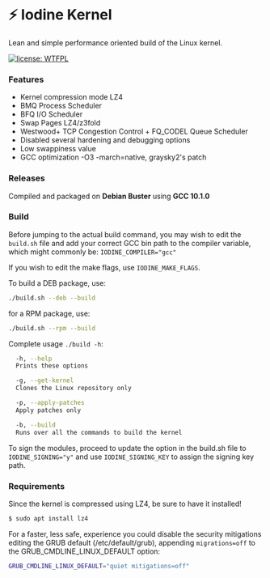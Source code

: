 # :zap: Iodine Kernel

Lean and simple performance oriented build of the Linux kernel.

[![license: WTFPL](https://img.shields.io/badge/license-WTFPL-brightgreen.svg)](http://www.wtfpl.net/about/)


### Features

- Kernel compression mode LZ4
- BMQ Process Scheduler
- BFQ I/O Scheduler
- Swap Pages LZ4/z3fold
- Westwood+ TCP Congestion Control + FQ_CODEL Queue Scheduler
- Disabled several hardening and debugging options
- Low swappiness value
- GCC optimization -O3 -march=native, graysky2's patch


### Releases

Compiled and packaged on **Debian Buster** using **GCC 10.1.0**


### Build

Before jumping to the actual build command, you may wish to edit the `build.sh` file and add your correct GCC bin path to the compiler variable, which might commonly be:
`IODINE_COMPILER="gcc"`

If you wish to edit the make flags, use `IODINE_MAKE_FLAGS`.

To build a DEB package, use:
```sh
./build.sh --deb --build
```

for a RPM package, use:
```sh
./build.sh --rpm --build
```

Complete usage `./build -h`:
```sh
  -h, --help
  Prints these options

  -g, --get-kernel
  Clones the Linux repository only

  -p, --apply-patches
  Apply patches only

  -b, --build
  Runs over all the commands to build the kernel
```

To sign the modules, proceed to update the option in the build.sh file to `IODINE_SIGNING="y"` and use `IODINE_SIGNING_KEY` to assign the signing key path.

### Requirements

Since the kernel is compressed using LZ4, be sure to have it installed!
```sh
$ sudo apt install lz4
```

For a faster, less safe, experience you could disable the security mitigations editing the GRUB default (/etc/default/grub), appending `migrations=off` to the GRUB_CMDLINE_LINUX_DEFAULT option:
```sh
GRUB_CMDLINE_LINUX_DEFAULT="quiet mitigations=off"
```

